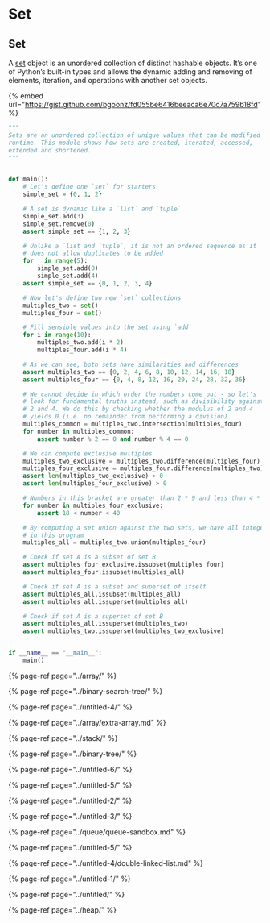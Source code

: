 # Set

## Set <a id="ce19"></a>

A [set](https://docs.python.org/3/library/stdtypes.html#set-types-set-frozenset) object is an unordered collection of distinct hashable objects. It’s one of Python’s built-in types and allows the dynamic adding and removing of elements, iteration, and operations with another set objects.



{% embed url="https://gist.github.com/bgoonz/fd055be6416beeaca6e70c7a759b18fd" %}

```python
"""
Sets are an unordered collection of unique values that can be modified at
runtime. This module shows how sets are created, iterated, accessed,
extended and shortened.
"""


def main():
    # Let's define one `set` for starters
    simple_set = {0, 1, 2}

    # A set is dynamic like a `list` and `tuple`
    simple_set.add(3)
    simple_set.remove(0)
    assert simple_set == {1, 2, 3}

    # Unlike a `list and `tuple`, it is not an ordered sequence as it
    # does not allow duplicates to be added
    for _ in range(5):
        simple_set.add(0)
        simple_set.add(4)
    assert simple_set == {0, 1, 2, 3, 4}

    # Now let's define two new `set` collections
    multiples_two = set()
    multiples_four = set()

    # Fill sensible values into the set using `add`
    for i in range(10):
        multiples_two.add(i * 2)
        multiples_four.add(i * 4)

    # As we can see, both sets have similarities and differences
    assert multiples_two == {0, 2, 4, 6, 8, 10, 12, 14, 16, 18}
    assert multiples_four == {0, 4, 8, 12, 16, 20, 24, 28, 32, 36}

    # We cannot decide in which order the numbers come out - so let's
    # look for fundamental truths instead, such as divisibility against
    # 2 and 4. We do this by checking whether the modulus of 2 and 4
    # yields 0 (i.e. no remainder from performing a division)
    multiples_common = multiples_two.intersection(multiples_four)
    for number in multiples_common:
        assert number % 2 == 0 and number % 4 == 0

    # We can compute exclusive multiples
    multiples_two_exclusive = multiples_two.difference(multiples_four)
    multiples_four_exclusive = multiples_four.difference(multiples_two)
    assert len(multiples_two_exclusive) > 0
    assert len(multiples_four_exclusive) > 0

    # Numbers in this bracket are greater than 2 * 9 and less than 4 * 10
    for number in multiples_four_exclusive:
        assert 18 < number < 40

    # By computing a set union against the two sets, we have all integers
    # in this program
    multiples_all = multiples_two.union(multiples_four)

    # Check if set A is a subset of set B
    assert multiples_four_exclusive.issubset(multiples_four)
    assert multiples_four.issubset(multiples_all)

    # Check if set A is a subset and superset of itself
    assert multiples_all.issubset(multiples_all)
    assert multiples_all.issuperset(multiples_all)

    # Check if set A is a superset of set B
    assert multiples_all.issuperset(multiples_two)
    assert multiples_two.issuperset(multiples_two_exclusive)


if __name__ == "__main__":
    main()

```



{% page-ref page="../array/" %}

{% page-ref page="../binary-search-tree/" %}

{% page-ref page="../untitled-4/" %}

{% page-ref page="../array/extra-array.md" %}

{% page-ref page="../stack/" %}

{% page-ref page="../binary-tree/" %}

{% page-ref page="../untitled-6/" %}

{% page-ref page="../untitled-5/" %}

{% page-ref page="../untitled-2/" %}

{% page-ref page="../untitled-3/" %}

{% page-ref page="../queue/queue-sandbox.md" %}

{% page-ref page="../untitled-5/" %}

{% page-ref page="../untitled-4/double-linked-list.md" %}

{% page-ref page="../untitled-1/" %}

{% page-ref page="../untitled/" %}

{% page-ref page="../heap/" %}



